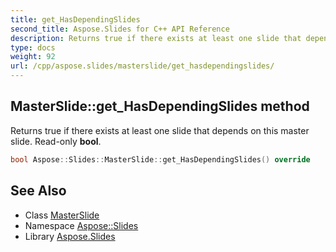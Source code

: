 ```yaml
---
title: get_HasDependingSlides
second_title: Aspose.Slides for C++ API Reference
description: Returns true if there exists at least one slide that depends on this master slide. Read-only bool.
type: docs
weight: 92
url: /cpp/aspose.slides/masterslide/get_hasdependingslides/
---
```

## MasterSlide::get_HasDependingSlides method


Returns true if there exists at least one slide that depends on this master slide. Read-only **bool**.

```cpp
bool Aspose::Slides::MasterSlide::get_HasDependingSlides() override
```

## See Also

* Class [MasterSlide](../)
* Namespace [Aspose::Slides](../../)
* Library [Aspose.Slides](../../../)
